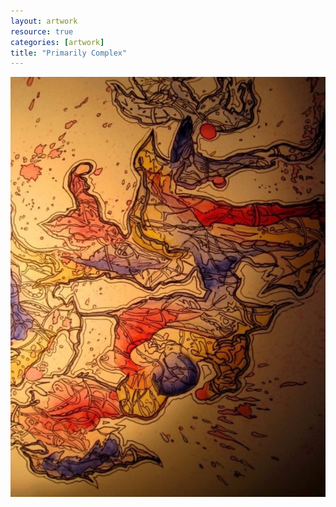 ```yaml
---
layout: artwork
resource: true
categories: [artwork]
title: "Primarily Complex"
---
```


![screenshot](/artwork/primarily_complex/complex.jpg)